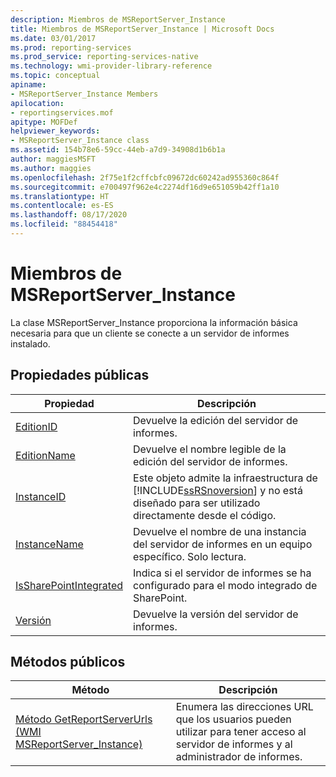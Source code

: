 ```yaml
---
description: Miembros de MSReportServer_Instance
title: Miembros de MSReportServer_Instance | Microsoft Docs
ms.date: 03/01/2017
ms.prod: reporting-services
ms.prod_service: reporting-services-native
ms.technology: wmi-provider-library-reference
ms.topic: conceptual
apiname:
- MSReportServer_Instance Members
apilocation:
- reportingservices.mof
apitype: MOFDef
helpviewer_keywords:
- MSReportServer_Instance class
ms.assetid: 154b78e6-59cc-44eb-a7d9-34908d1b6b1a
author: maggiesMSFT
ms.author: maggies
ms.openlocfilehash: 2f75e1f2cffcbfc09672dc60242ad955360c864f
ms.sourcegitcommit: e700497f962e4c2274df16d9e651059b42ff1a10
ms.translationtype: HT
ms.contentlocale: es-ES
ms.lasthandoff: 08/17/2020
ms.locfileid: "88454418"
---
```

# <a name="msreportserver_instance-members"></a>Miembros de MSReportServer_Instance
  La clase MSReportServer_Instance proporciona la información básica necesaria para que un cliente se conecte a un servidor de informes instalado.  
  
## <a name="public-properties"></a>Propiedades públicas  
  
|Propiedad|Descripción|  
|-|-|  
|[EditionID](../../reporting-services/wmi-provider-library-reference/msreportserver-instance-properties-editionid.md)|Devuelve la edición del servidor de informes.|  
|[EditionName](../../reporting-services/wmi-provider-library-reference/msreportserver-instance-properties-editionname.md)|Devuelve el nombre legible de la edición del servidor de informes.|  
|[InstanceID](../../reporting-services/wmi-provider-library-reference/msreportserver-instance-properties-instanceid.md)|Este objeto admite la infraestructura de [!INCLUDE[ssRSnoversion](../../includes/ssrsnoversion-md.md)] y no está diseñado para ser utilizado directamente desde el código.|  
|[InstanceName](../../reporting-services/wmi-provider-library-reference/msreportserver-instance-properties-instancename.md)|Devuelve el nombre de una instancia del servidor de informes en un equipo específico. Solo lectura.|  
|[IsSharePointIntegrated](../../reporting-services/wmi-provider-library-reference/msreportserver-instance-properties-issharepointintegrated.md)|Indica si el servidor de informes se ha configurado para el modo integrado de SharePoint.|  
|[Versión](../../reporting-services/wmi-provider-library-reference/msreportserver-instance-properties-version.md)|Devuelve la versión del servidor de informes.|  
  
## <a name="public-methods"></a>Métodos públicos  
  
|Método|Descripción|  
|-|-|  
|[Método GetReportServerUrls &#40;WMI MSReportServer_Instance&#41;](../../reporting-services/wmi-provider-library-reference/msreportserver-instance-methods-getreportserverurls.md)|Enumera las direcciones URL que los usuarios pueden utilizar para tener acceso al servidor de informes y al administrador de informes.|  
  
  
